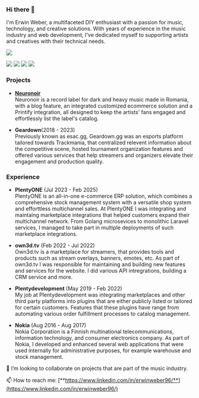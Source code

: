 ### Hi there 👋

I'm Erwin Weber, a multifaceted DIY enthusiast with a passion for music, technology, and creative solutions. With years of experience in the music industry and web development, I've dedicated myself to supporting artists and creatives with their technical needs.

[![](https://img.shields.io/badge/Portfolio-black?style=flat)](https://erwinweber.io)

[![](https://img.shields.io/badge/Linkedin-black?logo=linkedin&logoColor=white&style=flat&color=0077b5)](https://www.linkedin.com/in/erwinweber96/)
[![](https://img.shields.io/badge/Fiverr-black?logo=fiverr&logoColor=white&style=flat&color=00b22d)](https://www.fiverr.com/erwinweber)
[![](https://img.shields.io/badge/Freelancer-black?logo=freelancer&logoColor=white&style=flat&color=2f7fc1)](https://www.freelancer.com/u/erwinweber)
[![](https://img.shields.io/badge/Upwork-black?logo=upwork&logoColor=white&style=flat&color=14a800)](https://www.upwork.com/freelancers/~01f03722cdd1e3b892)

### Projects

- [**Neuronoir**](https://neuronoir.art)    
Neuronoir is a record label for dark and heavy music made in Romania, with a blog feature, an integrated customized ecommerce solution and a Printify integration, all designed to keep the artists' fans engaged and effortlessly list the label's catalog.

- **Geardown**(2018 - 2023)    
Previously known as esac.gg, Geardown.gg was an esports platform tailored towards Trackmania, that centralized relevent information about the competitive scene, hosted tournament organization features and offered various services that help streamers and organizers elevate their engagement and production quality.


### Experience

- **PlentyONE** (Jul 2023 - Feb 2025)    
PlentyONE is an all-in-one e-commerce ERP solution, which combines a comprehensive stock management system with a versatile shop system and 
efforttless multichannel sales.
At PlentyONE I was integrating and maintaing marketplace integrations that helped customers expand their multichannel network.
From Golang microsevices to monolithic Laravel services, I managed to take part in multiple deployments of such marketplace integrations.

- **own3d.tv** (Feb 2022 - Jul 2022)    
Own3d.tv is a marketplace for streamers, that provides tools and products such as stream overlays, banners, emotes, etc.
As part of own3d.tv I was responsible for maintaining and building new features and services for the website. 
I did various API intregrations, building a CRM service and more.

- **Plentydevelopment** (May 2019 - Feb 2022)    
My job at Plentydevelopment was integrating marketplaces and other third party platforms into plugins that are either publicly listed or tailored for certain 
customers. Features that these plugins have range from automating various order fulfillment processes to catalog management.

- **Nokia** (Aug 2016 - Aug 2017)  
Nokia Corporation is a Finnish multinational telecommunications, information technology, and consumer electronics company. 
As part of Nokia, I developed and enhanced several web applications that were used internally for administrative purposes, for example warehouse and stock management.

👯 I’m looking to collaborate on projects that are part of the music industry. 

📫 How to reach me: [**https://www.linkedin.com/in/erwinweber96/**](https://www.linkedin.com/in/erwinweber96/)
